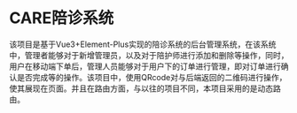 # CARE陪诊系统

该项目是基于Vue3+Element-Plus实现的陪诊系统的后台管理系统，在该系统中，管理者能够对于新增管理员，以及对于陪护师进行添加和删除等操作，同时，用户在移动端下单后，管理人员能够对于用户下的订单进行管理，即对订单进行确认是否完成等的操作。该项目中，使用QRcode对与后端返回的二维码进行操作，使其展现在页面。并且在路由方面，与以往的项目不同，本项目采用的是动态路由。
